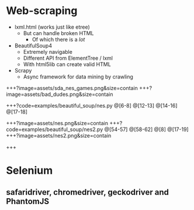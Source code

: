 # Web-scraping

- lxml.html (works just like etree)
	- But can handle broken HTML
		- Of which there is a *lot*
- BeautifulSoup4
	- Extremely navigable
	- Different API from ElementTree / lxml
	- With html5lib can create valid HTML
- Scrapy
	- Async framework for data mining by crawling

+++?image=assets/sda_nes_games.png&size=contain
+++?image=assets/bad_dudes.png&size=contain

+++?code=examples/beautiful_soup/nes.py
@[6-8]
@[12-13]
@[14-16]
@[17-18]

+++?image=assets/nes.png&size=contain
+++?code=examples/beautiful_soup/nes2.py
@[54-57]
@[58-62]
@[8]
@[17-19]
+++?image=assets/nes2.png&size=contain

+++
# Selenium
## safaridriver, chromedriver, geckodriver and PhantomJS
